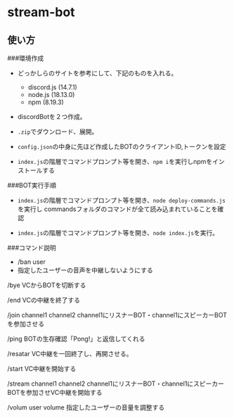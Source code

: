 # stream-bot
## 使い方

###環境作成
* どっかしらのサイトを参考にして、下記のものを入れる。
    - discord.js (14.7.1)
    - node.js (18.13.0)
    - npm (8.19.3)

* discordBotを２つ作成。

* `.zip`でダウンロード、展開。

* `config.json`の中身に先ほど作成したBOTのクライアントID,トークンを設定

* `index.js`の階層でコマンドプロンプト等を開き、`npm i`を実行しnpmをインストールする


###BOT実行手順

* `index.js`の階層でコマンドプロンプト等を開き、`node deploy-commands.js`を実行し
   commandsフォルダのコマンドが全て読み込まれていることを確認

* `index.js`の階層でコマンドプロンプト等を開き、`node index.js`を実行。



###コマンド説明
* /ban user
* 指定したユーザーの音声を中継しないようにする

/bye
VCからBOTを切断する

/end
VCの中継を終了する

/join channel1 channel2
channel1にリスナーBOT・channel1にスピーカーBOTを参加させる

/ping
BOTの生存確認「Pong!」と返信してくれる

/resatar
VC中継を一回終了し、再開させる。

/start
VC中継を開始する

/stream channel1 channel2
channel1にリスナーBOT・channel1にスピーカーBOTを参加させVC中継を開始する

/volum user volume
指定したユーザーの音量を調整する


